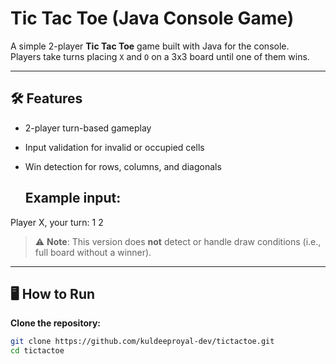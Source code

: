 # Tic Tac Toe (Java Console Game)

A simple 2-player **Tic Tac Toe** game built with Java for the console.  
Players take turns placing `X` and `O` on a 3x3 board until one of them wins.

---

## 🛠️ Features

- 2-player turn-based gameplay
- Input validation for invalid or occupied cells
- Win detection for rows, columns, and diagonals

   ## Example input: 
Player X, your turn:
1 2

> ⚠️ **Note**: This version does **not** detect or handle draw conditions (i.e., full board without a winner).

---

## 🖥️ How to Run

 **Clone the repository:**
   ```bash
   git clone https://github.com/kuldeeproyal-dev/tictactoe.git
   cd tictactoe
